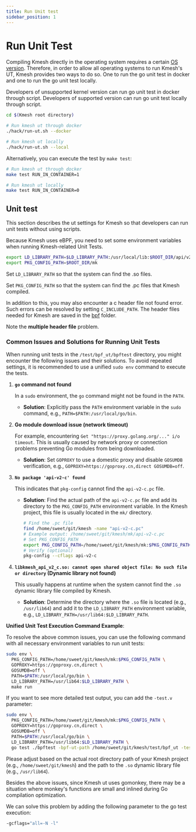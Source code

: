 ```yaml
---
title: Run Unit test
sidebar_position: 1
---
```


# Run Unit Test

Compiling Kmesh directly in the operating system requires a certain [OS version](https://github.com/kmesh-net/kmesh/blob/main/docs/kmesh_support.md). Therefore, in order to allow all operating systems to run Kmesh's UT, Kmesh provides two ways to do so. One to run the go unit test in docker and one to run the go unit test locally.

Developers of unsupported kernel version can run go unit test in docker through script. Developers of supported version can run go unit test locally through script.

```sh
cd $(Kmesh root directory)

# Run kmesh ut through docker
./hack/run-ut.sh --docker

# Run kmesh ut locally
./hack/run-ut.sh --local
```

Alternatively, you can execute the test by `make test`:

```sh
# Run kmesh ut through docker
make test RUN_IN_CONTAINER=1

# Run kmesh ut locally
make test RUN_IN_CONTAINER=0
```

## Unit test

This section describes the ut settings for Kmesh so that developers can run unit tests without using scripts.

Because Kmesh uses eBPF, you need to set some environment variables when running Kmesh-related Unit Tests.

```sh
export LD_LIBRARY_PATH=$LD_LIBRARY_PATH:/usr/local/lib:$ROOT_DIR/api/v2-c:$ROOT_DIR/bpf/deserialization_to_bpf_map
export PKG_CONFIG_PATH=$ROOT_DIR/mk
```

Set `LD_LIBRARY_PATH` so that the system can find the .so files.

Set `PKG_CONFIG_PATH` so that the system can find the .pc files that Kmesh compiled.

In addition to this, you may also encounter a c header file not found error. Such errors can be resolved by setting `C_INCLUDE_PATH`. The header files needed for Kmesh are saved in the [bpf](https://github.com/kmesh-net/kmesh/tree/main/bpf) folder.

Note the **multiple header file** problem.

### Common Issues and Solutions for Running Unit Tests

When running unit tests in the `/test/bpf_ut/bpftest` directory, you might encounter the following issues and their solutions. To avoid repeated settings, it is recommended to use a unified `sudo env` command to execute the tests.

1. **`go` command not found**

    In a `sudo` environment, the `go` command might not be found in the `PATH`.
    * **Solution**: Explicitly pass the `PATH` environment variable in the `sudo` command, e.g., `PATH=$PATH:/usr/local/go/bin`.

2. **Go module download issue (network timeout)**

    For example, encountering `Get "https://proxy.golang.org/..." i/o timeout`. This is usually caused by network proxy or connection problems preventing Go modules from being downloaded.
    * **Solution**: Set `GOPROXY` to use a domestic proxy and disable `GOSUMDB` verification, e.g., `GOPROXY=https://goproxy.cn,direct GOSUMDB=off`.

3. **`No package 'api-v2-c' found`**

    This indicates that `pkg-config` cannot find the `api-v2-c.pc` file.
    * **Solution**: Find the actual path of the `api-v2-c.pc` file and add its directory to the `PKG_CONFIG_PATH` environment variable. In the Kmesh project, this file is usually located in the `mk/` directory.
  
        ```sh
        # Find the .pc file
        find /home/sweet/git/kmesh -name "api-v2-c.pc"
        # Example output: /home/sweet/git/kmesh/mk/api-v2-c.pc
        # Set PKG_CONFIG_PATH
        export PKG_CONFIG_PATH=/home/sweet/git/kmesh/mk:$PKG_CONFIG_PATH
        # Verify (optional)
        pkg-config --cflags api-v2-c
        ```

4. **`libkmesh_api_v2_c.so: cannot open shared object file: No such file or directory` (Dynamic library not found)**

    This usually happens at runtime when the system cannot find the `.so` dynamic library file compiled by Kmesh.
    * **Solution**: Determine the directory where the `.so` file is located (e.g., `/usr/lib64`) and add it to the `LD_LIBRARY_PATH` environment variable, e.g., `LD_LIBRARY_PATH=/usr/lib64:$LD_LIBRARY_PATH`.

**Unified Unit Test Execution Command Example**:

To resolve the above common issues, you can use the following command with all necessary environment variables to run unit tests:

```sh
sudo env \
  PKG_CONFIG_PATH=/home/sweet/git/kmesh/mk:$PKG_CONFIG_PATH \
  GOPROXY=https://goproxy.cn,direct \
  GOSUMDB=off \
  PATH=$PATH:/usr/local/go/bin \
  LD_LIBRARY_PATH=/usr/lib64:$LD_LIBRARY_PATH \
  make run
```

If you want to see more detailed test output, you can add the `-test.v` parameter:

```sh
sudo env \
  PKG_CONFIG_PATH=/home/sweet/git/kmesh/mk:$PKG_CONFIG_PATH \
  GOPROXY=https://goproxy.cn,direct \
  GOSUMDB=off \
  PATH=$PATH:/usr/local/go/bin \
  LD_LIBRARY_PATH=/usr/lib64:$LD_LIBRARY_PATH \
  go test ./bpftest -bpf-ut-path /home/sweet/git/kmesh/test/bpf_ut -test.v
```

Please adjust based on the actual root directory path of your Kmesh project (e.g., `/home/sweet/git/kmesh`) and the path to the `.so` dynamic library file (e.g., `/usr/lib64`).

Besides the above issues, since Kmesh ut uses gomonkey, there may be a situation where monkey's functions are small and inlined during Go compilation optimization.

We can solve this problem by adding the following parameter to the go test execution:

```bash
-gcflags="all=-N -l"
```
